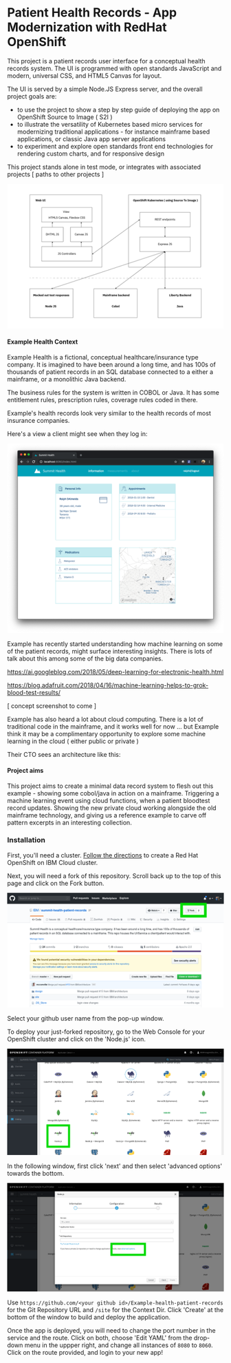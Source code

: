 # Patient Health Records - App Modernization with RedHat OpenShift

This project is a patient records user interface for a conceptual health records system. The UI is programmed with open standards JavaScript and modern, universal CSS, and HTML5 Canvas for layout.

The UI is served by a simple Node.JS Express server, and the overall project goals are:

- to use the project to show a step by step guide of deploying the app on OpenShift Source to Image ( S2I )
- to illustrate the versatility of Kubernetes based micro services for modernizing traditional applications - for instance mainframe based applications, or classic Java app server applications
- to experiment and explore open standards front end technologies for rendering custom charts, and for responsive design

This project stands alone in test mode, or integrates with associated projects [ paths to other projects ]

![architecture](./design/architecture@2x.png)


#### Example Health Context

Example Health is a fictional, conceptual healthcare/insurance type company. It is imagined to have been around a long time, and has 100s of thousands of patient records in an SQL database connected to a either a mainframe, or a monolithic Java backend.

The business rules for the system is written in COBOL or Java. It has some entitlement rules, prescription rules, coverage rules coded in there.

Example's health records look very similar to the health records of most insurance companies.

Here's a view a client might see when they log in:

![screenshot](./design/mockup.png)

Example has recently started understanding how machine learning on some of the patient records, might surface interesting insights. There is lots of talk about this among some of the big data companies.

https://ai.googleblog.com/2018/05/deep-learning-for-electronic-health.html

https://blog.adafruit.com/2018/04/16/machine-learning-helps-to-grok-blood-test-results/

[ concept screenshot to come ]

Example has also heard a lot about cloud computing. There is a lot of traditional code in the mainframe, and it works well for now ... but Example think it may be a complimentary opportunity to explore some machine learning in the cloud ( either public or private )

Their CTO sees an architecture like this:


#### Project aims

This project aims to create a minimal data record system to flesh out this example - showing some cobol/java in action on a mainframe. Triggering a machine learning event using cloud functions, when a patient bloodtest record updates. Showing the new private cloud working alongside the old mainframe technology, and giving us a reference example to carve off pattern excerpts in an interesting collection.

### Installation

First, you'll need a cluster. [Follow the directions](https://cloud.ibm.com/docs/containers?topic=containers-openshift_tutorial#openshift_create_cluster) to create a Red Hat OpenShift on IBM Cloud cluster.

Next, you will need a fork of this repository. Scroll back up to the top of this page and click on the Fork button.

![fork](./images/fork.png)

Select your github user name from the pop-up window.

To deploy your just-forked repository, go to the Web Console for your OpenShift cluster and click on the 'Node.js' icon.

![node](./images/node.png)

In the following window, first click 'next' and then select 'advanced options' towards the bottom.

![config](./images/config.png)

Use `https://github.com/<your github id>/Example-health-patient-records` for the Git Repository URL and `/site` for the Context Dir. Click 'Create' at the bottom of the window to build and deploy the application.

Once the app is deployed, you will need to change the port number in the service and the route.  Click on both, choose 'Edit YAML' from the drop-down menu in the uppper right, and change all instances of `8080` to `8060`. Click on the route provided, and login to your new app!
